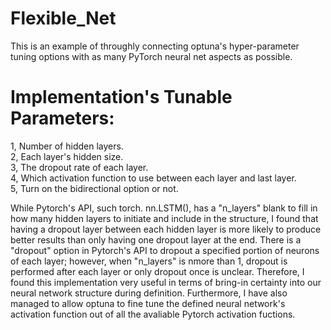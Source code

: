 # Flexible_Net
This is an example of throughly connecting optuna's hyper-parameter tuning options with as many PyTorch neural net aspects as possible.

# Implementation's Tunable Parameters:
1, Number of hidden layers.<br>
2, Each layer's hidden size.<br>
3, The dropout rate of each layer.<br>
4, Which activation function to use between each layer and last layer.<br>
5, Turn on the bidirectional option or not.<br>

While Pytorch's API, such torch. nn.LSTM(), has a "n_layers" blank to fill in how many hidden layers to initiate and include in the structure, I found that having a dropout layer between each hidden layer is more likely to produce better results than only having one dropout layer at the end. There is a "dropout" option in Pytorch's API to dropout a specified portion of neurons of each layer; however, when "n_layers" is nmore than 1, dropout is performed after each layer or only dropout once is unclear. Therefore, I found this implementation very useful in terms of bring-in certainty into our neural network structure during definition.
Furthermore, I have also managed to allow optuna to fine tune the defined neural network's activation function out of all the avaliable Pytorch activation fuctions.
